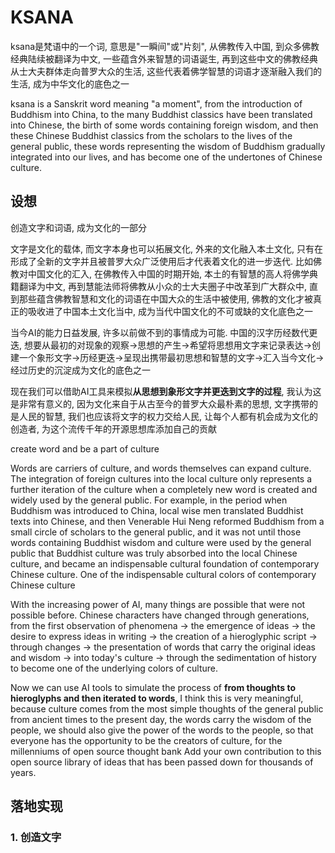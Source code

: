 # KSANA

ksana是梵语中的一个词, 意思是"一瞬间"或"片刻", 从佛教传入中国, 到众多佛教经典陆续被翻译为中文, 一些蕴含外来智慧的词语诞生, 再到这些中文的佛教经典从士大夫群体走向普罗大众的生活, 这些代表着佛学智慧的词语才逐渐融入我们的生活, 成为中华文化的底色之一

ksana is a Sanskrit word meaning "a moment", from the introduction of Buddhism into China, to the many Buddhist classics have been translated into Chinese, the birth of some words containing foreign wisdom, and then these Chinese Buddhist classics from the scholars to the lives of the general public, these words representing the wisdom of Buddhism gradually integrated into our lives, and has become one of the undertones of Chinese culture.

## 设想

创造文字和词语, 成为文化的一部分  

文字是文化的载体, 而文字本身也可以拓展文化, 外来的文化融入本土文化, 只有在形成了全新的文字并且被普罗大众广泛使用后才代表着文化的进一步迭代. 比如佛教对中国文化的汇入, 在佛教传入中国的时期开始, 本土的有智慧的高人将佛学典籍翻译为中文, 再到慧能法师将佛教从小众的士大夫圈子中改革到广大群众中, 直到那些蕴含佛教智慧和文化的词语在中国大众的生活中被使用, 佛教的文化才被真正的吸收进了中国本土文化当中, 成为当代中国文化的不可或缺的文化底色之一  

当今AI的能力日益发展, 许多以前做不到的事情成为可能. 中国的汉字历经数代更迭, 想要从最初的对现象的观察->思想的产生->希望将思想用文字来记录表达->创建一个象形文字->历经更迭->呈现出携带最初思想和智慧的文字->汇入当今文化->经过历史的沉淀成为文化的底色之一  

现在我们可以借助AI工具来模拟**从思想到象形文字并更迭到文字的过程**, 我认为这是非常有意义的, 因为文化来自于从古至今的普罗大众最朴素的思想, 文字携带的是人民的智慧, 我们也应该将文字的权力交给人民, 让每个人都有机会成为文化的创造者, 为这个流传千年的开源思想库添加自己的贡献  

create word and be a part of culture

Words are carriers of culture, and words themselves can expand culture. The integration of foreign cultures into the local culture only represents a further iteration of the culture when a completely new word is created and widely used by the general public. For example, in the period when Buddhism was introduced to China, local wise men translated Buddhist texts into Chinese, and then Venerable Hui Neng reformed Buddhism from a small circle of scholars to the general public, and it was not until those words containing Buddhist wisdom and culture were used by the general public that Buddhist culture was truly absorbed into the local Chinese culture, and became an indispensable cultural foundation of contemporary Chinese culture. One of the indispensable cultural colors of contemporary Chinese culture

With the increasing power of AI, many things are possible that were not possible before. Chinese characters have changed through generations, from the first observation of phenomena -> the emergence of ideas -> the desire to express ideas in writing -> the creation of a hieroglyphic script -> through changes -> the presentation of words that carry the original ideas and wisdom -> into today's culture -> through the sedimentation of history to become one of the underlying colors of culture.

Now we can use AI tools to simulate the process of **from thoughts to hieroglyphs and then iterated to words**, I think this is very meaningful, because culture comes from the most simple thoughts of the general public from ancient times to the present day, the words carry the wisdom of the people, we should also give the power of the words to the people, so that everyone has the opportunity to be the creators of culture, for the millenniums of open source thought bank Add your own contribution to this open source library of ideas that has been passed down for thousands of years.

## 落地实现

### 1. 创造文字
